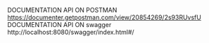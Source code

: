 DOCUMENTATION API ON POSTMAN 
https://documenter.getpostman.com/view/20854269/2s93RUvsfU
DOCUMENTATION API ON swagger
http://localhost:8080/swagger/index.html#/
